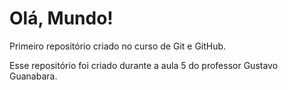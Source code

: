 # Olá, Mundo!
 Primeiro repositório criado no curso de Git e GitHub.
 
 Esse repositório foi criado durante a aula 5 do professor Gustavo Guanabara.
